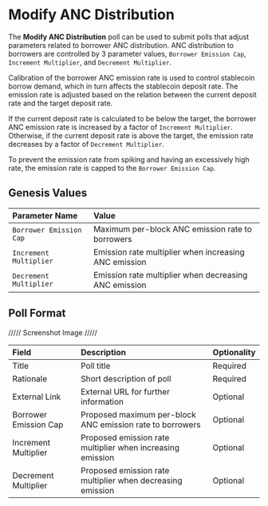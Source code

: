 # Modify ANC Distribution

The **Modify ANC Distribution** poll can be used to submit polls that adjust parameters related to borrower ANC distribution. ANC distribution to borrowers are controlled by 3 parameter values, `Borrower Emission Cap`, `Increment Multiplier`, and `Decrement Multiplier`.

Calibration of the borrower ANC emission rate is used to control stablecoin borrow demand, which in turn affects the stablecoin deposit rate. The emission rate is adjusted based on the relation between the current deposit rate and the target deposit rate.

If the current deposit rate is calculated to be below the target, the borrower ANC emission rate is increased by a factor of `Increment Multiplier`. Otherwise, if the current deposit rate is above the target, the emission rate decreases by a factor of `Decrement Multiplier`.

To prevent the emission rate from spiking and having an excessively high rate, the emission rate is capped to the `Borrower Emission Cap`.

## Genesis Values

| Parameter Name | Value |
| :--- | :--- |
| `Borrower Emission Cap` | Maximum per-block ANC emission rate to borrowers |
| `Increment Multiplier` | Emission rate multiplier when increasing ANC emission |
| `Decrement Multiplier` | Emission rate multiplier when decreasing ANC emission |

## Poll Format

///// Screenshot Image ///// 

| Field | Description | Optionality |
| :--- | :--- | :--- |
| Title | Poll title | Required |
| Rationale | Short description of poll | Required |
| External Link | External URL for further information | Optional |
| Borrower Emission Cap | Proposed maximum per-block ANC emission rate to borrowers | Optional |
| Increment Multiplier | Proposed emission rate multiplier when increasing emission | Optional |
| Decrement Multiplier | Proposed emission rate multiplier when decreasing emission | Optional |

